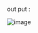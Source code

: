 











out put : 


![image](https://github.com/user-attachments/assets/66de8a97-a0f2-4609-bc45-7807992a5dae)
